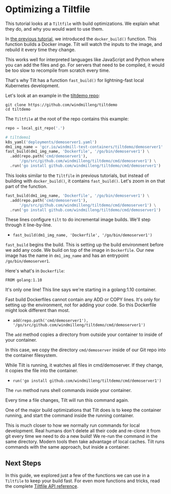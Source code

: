 Optimizing a Tiltfile
=====================

This tutorial looks at a `Tiltfile` with build optimizations.
We explain what they do, and why you would want to use them.

In [the previous tutorial](first_config.md), we introduced the `docker_build()` function.
This function builds a Docker image. Tilt will watch the inputs to the
image, and rebuild it every time they change.

This works well for interpreted languages like JavaScript and Python
where you can add the files and go. For servers that need to be compiled,
it would be too slow to recompile from scratch every time.

That's why Tilt has a function `fast_build()` for lightning-fast local
Kubernetes development.

Let's look at an example in the [tiltdemo repo](https://github.com/windmilleng/tiltdemo):

```
git clone https://github.com/windmilleng/tiltdemo
cd tiltdemo
```

The `Tiltfile` at the root of the repo contains this example:

```python
repo = local_git_repo('.')

# tiltdemo1
k8s_yaml('deployments/demoserver1.yaml')
dm1_img_name = 'gcr.io/windmill-test-containers/tiltdemo/demoserver1'
fast_build(dm1_img_name, 'Dockerfile', '/go/bin/demoserver1') \
  .add(repo.path('cmd/demoserver1'),
      '/go/src/github.com/windmilleng/tiltdemo/cmd/demoserver1') \
  .run('go install github.com/windmilleng/tiltdemo/cmd/demoserver1')
```

This looks similar to the `Tiltfile` in previous tutorials, but instead of building
with `docker_build()`, it contains `fast_build()`. Let's zoom
in on that part of the function.


```python
fast_build(dm1_img_name, 'Dockerfile', '/go/bin/demoserver1') \
  .add(repo.path('cmd/demoserver1'),
      '/go/src/github.com/windmilleng/tiltdemo/cmd/demoserver1') \
  .run('go install github.com/windmilleng/tiltdemo/cmd/demoserver1')
```

These lines configure `tilt` to do incremental image builds. We'll step through it line-by-line.

* `fast_build(dm1_img_name, 'Dockerfile', '/go/bin/demoserver1')`

`fast_build` begins the build.
This is setting up the build environment before we add any code.
We build on top of the image in `Dockerfile`. Our new
image has the name in `dm1_img_name` and has an entrypoint `/go/bin/demoserver1`.

Here's what's in `Dockerfile`:

```
FROM golang:1.10
```

It's only one line! This line says we're starting in a golang:1.10 container.

Fast build Dockerfiles cannot contain any ADD or COPY lines.
It's only for setting up the environment, not for adding your code.
So this Dockerfile might look different than most.

* `add(repo.path('cmd/demoserver1'), '/go/src/github.com/windmilleng/tiltdemo/cmd/demoserver1')`

The `add` method copies a directory from outside your container to inside of your container.

In this case, we copy the directory `cmd/demoserver` inside of our Git repo into
the container filesystem.

While Tilt is running, it watches all files in cmd/demoserver. If they change, it copies the file
into the container.

* `run('go install github.com/windmilleng/tiltdemo/cmd/demoserver1')`

The `run` method runs shell commands inside your container.

Every time a file changes, Tilt will run this command again.

One of the major build optimizations that Tilt does is to keep the container running, and
start the command inside the running container.

This is much closer to how we normally run commands for local development. Real humans
don't delete all their code and re-clone it from git every time we need to do a new build!
We re-run the command in the same directory. Modern tools then take advantage of local caches.
Tilt runs commands with the same approach, but inside a container.

Next Steps
----------

In this guide, we explored just a few of the functions we can use in a `Tiltfile`
to keep your build fast. For even more functions and tricks,
read the complete [Tiltfile API reference](api.html).
